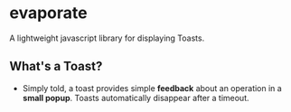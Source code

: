 # evaporate

A lightweight javascript library for displaying Toasts.

## What's a Toast?

- Simply told, a toast provides simple **feedback** about an operation in a **small popup**. Toasts automatically disappear after a timeout.

